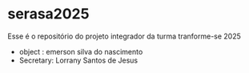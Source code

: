 # serasa2025
Esse é o repositório do projeto integrador da turma tranforme-se 2025


- object : emerson silva do nascimento
 - Secretary: Lorrany Santos de Jesus 
